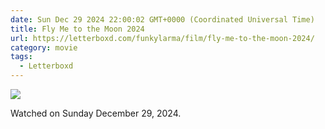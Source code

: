 ```yaml
---
date: Sun Dec 29 2024 22:00:02 GMT+0000 (Coordinated Universal Time)
title: Fly Me to the Moon 2024
url: https://letterboxd.com/funkylarma/film/fly-me-to-the-moon-2024/
category: movie
tags:
  - Letterboxd
---
```


![](https://a.ltrbxd.com/resized/film-poster/8/6/1/0/3/9/861039-fly-me-to-the-moon-0-600-0-900-crop.jpg?v=9ee3295246)

Watched on Sunday December 29, 2024.

